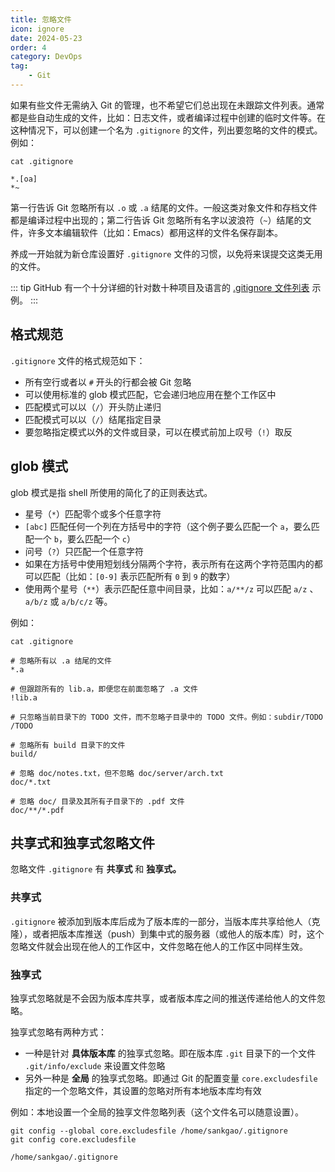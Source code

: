 ```yaml
---
title: 忽略文件
icon: ignore
date: 2024-05-23
order: 4
category: DevOps
tag:
    - Git
---
```


如果有些文件无需纳入 Git 的管理，也不希望它们总出现在未跟踪文件列表。通常都是些自动生成的文件，比如：日志文件，或者编译过程中创建的临时文件等。在这种情况下，可以创建一个名为 `.gitignore` 的文件，列出要忽略的文件的模式。例如：

```gitignore
cat .gitignore

*.[oa]
*~
```

第一行告诉 Git 忽略所有以 `.o` 或 `.a` 结尾的文件。一般这类对象文件和存档文件都是编译过程中出现的；第二行告诉 Git 忽略所有名字以波浪符（`~`）结尾的文件，许多文本编辑软件（比如：Emacs）都用这样的文件名保存副本。

养成一开始就为新仓库设置好 `.gitignore` 文件的习惯，以免将来误提交这类无用的文件。

::: tip
GitHub 有一个十分详细的针对数十种项目及语言的 [.gitignore 文件列表](https://github.com/github/gitignore) 示例。
:::

## 格式规范

`.gitignore` 文件的格式规范如下：

- 所有空行或者以 `#` 开头的行都会被 Git 忽略
- 可以使用标准的 glob 模式匹配，它会递归地应用在整个工作区中
- 匹配模式可以以（`/`）开头防止递归
- 匹配模式可以以（`/`）结尾指定目录
- 要忽略指定模式以外的文件或目录，可以在模式前加上叹号（`!`）取反

## glob 模式

glob 模式是指 shell 所使用的简化了的正则表达式。

- 星号（`*`）匹配零个或多个任意字符
- `[abc]` 匹配任何一个列在方括号中的字符（这个例子要么匹配一个 `a`，要么匹配一个 `b`，要么匹配一个 `c`）
- 问号（`?`）只匹配一个任意字符
- 如果在方括号中使用短划线分隔两个字符，表示所有在这两个字符范围内的都可以匹配（比如：`[0-9]` 表示匹配所有 `0` 到 `9` 的数字）
- 使用两个星号（`**`）表示匹配任意中间目录，比如：`a/**/z` 可以匹配 `a/z` 、 `a/b/z` 或 `a/b/c/z` 等。

例如：

```gitignore
cat .gitignore

# 忽略所有以 .a 结尾的文件
*.a

# 但跟踪所有的 lib.a，即便您在前面忽略了 .a 文件
!lib.a

# 只忽略当前目录下的 TODO 文件，而不忽略子目录中的 TODO 文件。例如：subdir/TODO
/TODO

# 忽略所有 build 目录下的文件
build/

# 忽略 doc/notes.txt，但不忽略 doc/server/arch.txt
doc/*.txt

# 忽略 doc/ 目录及其所有子目录下的 .pdf 文件
doc/**/*.pdf
```

## 共享式和独享式忽略文件

忽略文件 `.gitignore` 有 **共享式** 和 **独享式。**

### 共享式

`.gitignore` 被添加到版本库后成为了版本库的一部分，当版本库共享给他人（克隆），或者把版本库推送（push）到集中式的服务器（或他人的版本库）时，这个忽略文件就会出现在他人的工作区中，文件忽略在他人的工作区中同样生效。

### 独享式

独享式忽略就是不会因为版本库共享，或者版本库之间的推送传递给他人的文件忽略。

独享式忽略有两种方式：

- 一种是针对 **具体版本库** 的独享式忽略。即在版本库 `.git` 目录下的一个文件 `.git/info/exclude` 来设置文件忽略
- 另外一种是 **全局** 的独享式忽略。即通过 Git 的配置变量 `core.excludesfile` 指定的一个忽略文件，其设置的忽略对所有本地版本库均有效

例如：本地设置一个全局的独享文件忽略列表（这个文件名可以随意设置）。

```shell
git config --global core.excludesfile /home/sankgao/.gitignore
git config core.excludesfile

/home/sankgao/.gitignore
```
